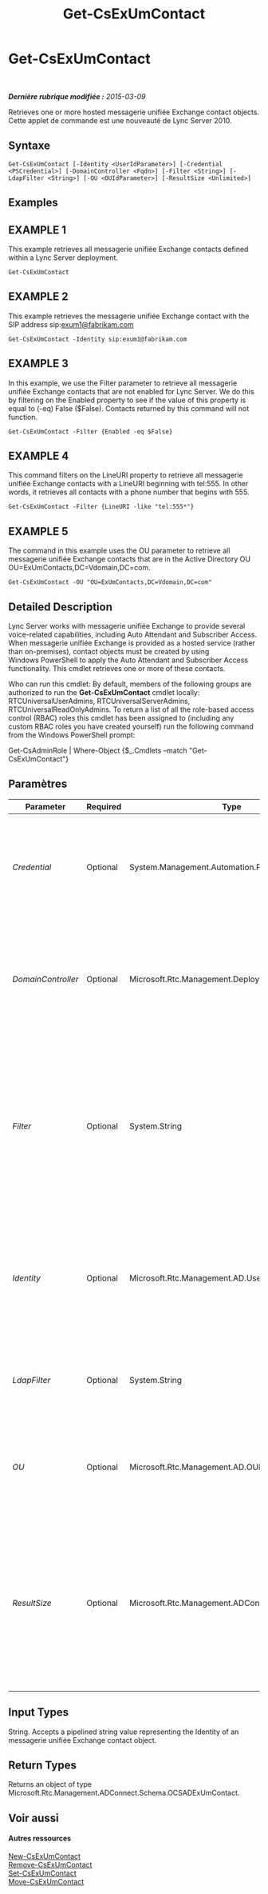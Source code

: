﻿---
title: Get-CsExUmContact
TOCTitle: Get-CsExUmContact
ms:assetid: 9c7b2afb-4d7f-4b5a-99dd-6f8978dd5728
ms:mtpsurl: https://technet.microsoft.com/fr-fr/library/Gg412725(v=OCS.15)
ms:contentKeyID: 49298314
ms.date: 05/20/2016
mtps_version: v=OCS.15
ms.translationtype: HT
---

# Get-CsExUmContact

 

_**Dernière rubrique modifiée :** 2015-03-09_

Retrieves one or more hosted messagerie unifiée Exchange contact objects. Cette applet de commande est une nouveauté de Lync Server 2010.

## Syntaxe

    Get-CsExUmContact [-Identity <UserIdParameter>] [-Credential <PSCredential>] [-DomainController <Fqdn>] [-Filter <String>] [-LdapFilter <String>] [-OU <OUIdParameter>] [-ResultSize <Unlimited>]

## Examples

## EXAMPLE 1

This example retrieves all messagerie unifiée Exchange contacts defined within a Lync Server deployment.

    Get-CsExUmContact

## EXAMPLE 2

This example retrieves the messagerie unifiée Exchange contact with the SIP address sip:exum1@fabrikam.com

    Get-CsExUmContact -Identity sip:exum1@fabrikam.com

## EXAMPLE 3

In this example, we use the Filter parameter to retrieve all messagerie unifiée Exchange contacts that are not enabled for Lync Server. We do this by filtering on the Enabled property to see if the value of this property is equal to (-eq) False ($False). Contacts returned by this command will not function.

    Get-CsExUmContact -Filter {Enabled -eq $False}

## EXAMPLE 4

This command filters on the LineURI property to retrieve all messagerie unifiée Exchange contacts with a LineURI beginning with tel:555. In other words, it retrieves all contacts with a phone number that begins with 555.

    Get-CsExUmContact -Filter {LineURI -like "tel:555*"}

## EXAMPLE 5

The command in this example uses the OU parameter to retrieve all messagerie unifiée Exchange contacts that are in the Active Directory OU OU=ExUmContacts,DC=Vdomain,DC=com.

    Get-CsExUmContact -OU "OU=ExUmContacts,DC=Vdomain,DC=com"

## Detailed Description

Lync Server works with messagerie unifiée Exchange to provide several voice-related capabilities, including Auto Attendant and Subscriber Access. When messagerie unifiée Exchange is provided as a hosted service (rather than on-premises), contact objects must be created by using Windows PowerShell to apply the Auto Attendant and Subscriber Access functionality. This cmdlet retrieves one or more of these contacts.

Who can run this cmdlet: By default, members of the following groups are authorized to run the **Get-CsExUmContact** cmdlet locally: RTCUniversalUserAdmins, RTCUniversalServerAdmins, RTCUniversalReadOnlyAdmins. To return a list of all the role-based access control (RBAC) roles this cmdlet has been assigned to (including any custom RBAC roles you have created yourself) run the following command from the Windows PowerShell prompt:

Get-CsAdminRole | Where-Object {$\_.Cmdlets –match "Get-CsExUmContact"}

## Paramètres


<table>
<colgroup>
<col style="width: 25%" />
<col style="width: 25%" />
<col style="width: 25%" />
<col style="width: 25%" />
</colgroup>
<thead>
<tr class="header">
<th>Parameter</th>
<th>Required</th>
<th>Type</th>
<th>Description</th>
</tr>
</thead>
<tbody>
<tr class="odd">
<td><p><em>Credential</em></p></td>
<td><p>Optional</p></td>
<td><p>System.Management.Automation.PSCredential</p></td>
<td><p>Enables you to run the cmdlet under alternate credentials; this might be required if the account you used to log on to Windows does not have the necessary privileges required to work with contact objects.</p>
<p>To use the Credential parameter, you must first create a PSCredential object by calling the <strong>Get-Credential</strong> cmdlet.</p></td>
</tr>
<tr class="even">
<td><p><em>DomainController</em></p></td>
<td><p>Optional</p></td>
<td><p>Microsoft.Rtc.Management.Deploy.Fqdn</p></td>
<td><p>Enables you to connect to the specified domain controller in order to retrieve contact information. To connect to a particular domain controller, include the DomainController parameter followed by the computer name (for example, atl-mcs-001) or its fully qualified domain name (for example, atl-mcs-001.litwareinc.com).</p>
<p>Full data type: Microsoft.Rtc.Management.Deploy.Fqdn</p></td>
</tr>
<tr class="odd">
<td><p><em>Filter</em></p></td>
<td><p>Optional</p></td>
<td><p>System.String</p></td>
<td><p>Enables you to limit the returned data by filtering on Lync Server-specific attributes. For example, you can limit returned data to contacts that have line URIs beginning with &quot;tel:555&quot;.</p>
<p>The Filter parameter uses a subset of the Windows PowerShell filtering syntax used by the <strong>Where-Object</strong> cmdlet. For example, a filter that returns only contacts who have been enabled for Enterprise Voice would look like this: {EnterpriseVoiceEnabled -eq $True}, with EnterpriseVoiceEnabled representing the Active Directory attribute; -eq representing the comparison operator (equal to); and $True (a built-in Windows PowerShell variable) representing the filter value.</p></td>
</tr>
<tr class="even">
<td><p><em>Identity</em></p></td>
<td><p>Optional</p></td>
<td><p>Microsoft.Rtc.Management.AD.UserIdParameter</p></td>
<td><p>The unique identifier of the contact object you want to retrieve. Contact identities can be specified using one of four formats: 1) the contact's SIP address; 2) the contact's user principal name (UPN); 3) the contact's domain name and logon name, in the form domain\logon (for example, litwareinc\exum1); and, 4) the contact's Active Directory display name (for example, Team Auto Attendant).</p>
<p>Full data type: Microsoft.Rtc.Management.AD.UserIdParameter</p></td>
</tr>
<tr class="odd">
<td><p><em>LdapFilter</em></p></td>
<td><p>Optional</p></td>
<td><p>System.String</p></td>
<td><p>Enables you to limit the returned data by filtering &quot;generic&quot; Active Directory attributes (that is, attributes that are not specific to Lync Server).</p>
<p>The LdapFilter parameter uses LDAP query language when creating filters.</p></td>
</tr>
<tr class="even">
<td><p><em>OU</em></p></td>
<td><p>Optional</p></td>
<td><p>Microsoft.Rtc.Management.AD.OUIdParameter</p></td>
<td><p>Enables you to limit the retrieved information to a specific Active Directory organizational unit (OU). Note that this returns data from the specified OU and any child OUs.</p>
<p>When specifying an OU, use the distinguished name of that container; for example, OU=ExUmContacts,dc=litwareinc,dc=com.</p></td>
</tr>
<tr class="odd">
<td><p><em>ResultSize</em></p></td>
<td><p>Optional</p></td>
<td><p>Microsoft.Rtc.Management.ADConnect.Core.Unlimited</p></td>
<td><p>Enables you to limit the number of records returned by a command. For example, to return just seven contacts (regardless of how many contacts are in your forest) simply include the ResultSize parameter and set the parameter value to 7. Note that there is no way to guarantee which seven contacts will be returned. If you set the ResultSize to 7 but you have only three contacts in your forest, the command will return those three contacts, and then complete without error.</p>
<p>The result size can be set to any whole number between 0 and 2147483647, inclusive. If set to 0 the command will run, but no data will be returned.</p>
<p>Full data type: Microsoft.Rtc.Management.ADConnect.Core.Unlimited</p></td>
</tr>
</tbody>
</table>


## Input Types

String. Accepts a pipelined string value representing the Identity of an messagerie unifiée Exchange contact object.

## Return Types

Returns an object of type Microsoft.Rtc.Management.ADConnect.Schema.OCSADExUmContact.

## Voir aussi

#### Autres ressources

[New-CsExUmContact](new-csexumcontact.md)  
[Remove-CsExUmContact](remove-csexumcontact.md)  
[Set-CsExUmContact](set-csexumcontact.md)  
[Move-CsExUmContact](move-csexumcontact.md)

